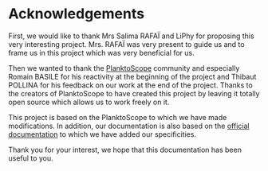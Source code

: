 # Acknowledgements

First, we would like to thank Mrs Salima RAFAÏ and LiPhy for proposing this very interesting project. Mrs. RAFAÏ was very present to guide us and to frame us in this project which was very beneficial for us.

Then we wanted to thank the [PlanktoScope](https://www.planktoscope.org/) community and especially Romain BASILE for his reactivity at the beginning of the project and Thibaut POLLINA for his feedback on our work at the end of the project. Thanks to the creators of PlanktoScope to have created this project by leaving it totally open source which allows us to work freely on it.

This project is based on the PlanktoScope to which we have made modifications. In addition, our documentation is also based on the [official documentation](https://project-lacoscope.readthedocs.io/en/latest/) to which we have added our specificities.

Thank you for your interest, we hope that this documentation has been useful to you.

